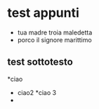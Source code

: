 # test appunti
- tua madre troia maledetta
- porco il signore marittimo
## test sottotesto
*ciao
* ciao2
*ciao 3
*


